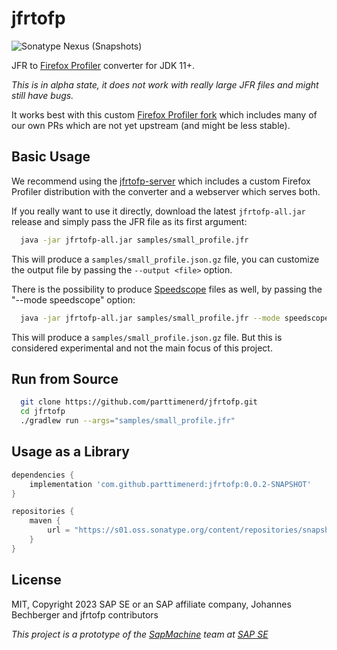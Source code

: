 # jfrtofp
![Sonatype Nexus (Snapshots)](https://img.shields.io/nexus/s/me.bechberger/jfrtofp?server=https%3A%2F%2Fs01.oss.sonatype.org)

JFR to [Firefox Profiler](https://profiler.firefox.com) converter for JDK 11+.

*This is in alpha state, it does not work with really large JFR files and might still have bugs.*

It works best with this custom [Firefox Profiler fork](https://github.com/parttimenerd/firefox-profiler/tree/merged)
which includes many of our own PRs which are not yet upstream (and might be less stable).

## Basic Usage

We recommend using the [jfrtofp-server](https://github.com/parttimenerd/jfrtofp-server) which includes a
custom Firefox Profiler distribution with the converter and a webserver which serves both.

If you really want to use it directly, download the latest `jfrtofp-all.jar` release 
and simply pass the JFR file as its first argument:

```sh
  java -jar jfrtofp-all.jar samples/small_profile.jfr
```

This will produce a `samples/small_profile.json.gz` file, you can customize the output file
by passing the `--output <file>` option.

There is the possibility to produce [Speedscope](https://www.speedscope.app/) files as well, by passing the "--mode speedscope" option:

```sh
  java -jar jfrtofp-all.jar samples/small_profile.jfr --mode speedscope
```

This will produce a `samples/small_profile.json.gz` file. 
But this is considered experimental and not the main focus of this project.

## Run from Source

```sh
  git clone https://github.com/parttimenerd/jfrtofp.git
  cd jfrtofp
  ./gradlew run --args="samples/small_profile.jfr"
```

## Usage as a Library
```groovy
dependencies {
    implementation 'com.github.parttimenerd:jfrtofp:0.0.2-SNAPSHOT'
}

repositories {
    maven {
        url = "https://s01.oss.sonatype.org/content/repositories/snapshots/"
    }
}
```

## License
MIT, Copyright 2023 SAP SE or an SAP affiliate company, Johannes Bechberger
and jfrtofp contributors


*This project is a prototype of the [SapMachine](https://sapmachine.io) team
at [SAP SE](https://sap.com)*
